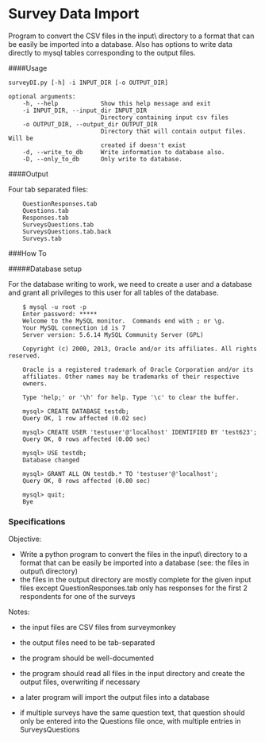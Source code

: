 Survey Data Import
==================

Program to convert the CSV files in the input\ directory to a format that can be easily be imported into a database.
Also has options to write data directly to mysql tables corresponding to the output files.


####Usage

    surveyDI.py [-h] -i INPUT_DIR [-o OUTPUT_DIR]
    
    optional arguments:
        -h, --help            Show this help message and exit
        -i INPUT_DIR, --input_dir INPUT_DIR
                              Directory containing input csv files
        -o OUTPUT_DIR, --output_dir OUTPUT_DIR
                              Directory that will contain output files. Will be
                              created if doesn't exist
        -d, --write_to_db     Write information to database also.
        -D, --only_to_db      Only write to database.


####Output

Four tab separated files:

```
    QuestionResponses.tab
    Questions.tab
    Responses.tab
    SurveysQuestions.tab
    SurveysQuestions.tab.back
    Surveys.tab
```



###How To

#####Database setup

   For the database writing to work, we need to create a user and a database and grant all privileges to this user 
   for all tables of the database. 

```mysql
    $ mysql -u root -p
    Enter password: *****
    Welcome to the MySQL monitor.  Commands end with ; or \g.
    Your MySQL connection id is 7
    Server version: 5.6.14 MySQL Community Server (GPL)

    Copyright (c) 2000, 2013, Oracle and/or its affiliates. All rights reserved.

    Oracle is a registered trademark of Oracle Corporation and/or its
    affiliates. Other names may be trademarks of their respective
    owners.

    Type 'help;' or '\h' for help. Type '\c' to clear the buffer.

    mysql> CREATE DATABASE testdb;
    Query OK, 1 row affected (0.02 sec)

    mysql> CREATE USER 'testuser'@'localhost' IDENTIFIED BY 'test623';
    Query OK, 0 rows affected (0.00 sec)

    mysql> USE testdb;
    Database changed

    mysql> GRANT ALL ON testdb.* TO 'testuser'@'localhost';
    Query OK, 0 rows affected (0.00 sec)

    mysql> quit;
    Bye
```


### Specifications

Objective:
- Write a python program to convert the files in the input\ directory to a format that can be easily be imported into a database  (see: the files in output\ directory)
- the files in the output directory are mostly complete for the given input files except QuestionResponses.tab only has responses for the first 2 respondents for one of the surveys

Notes:
- the input files are CSV files from surveymonkey
- the output files need to be tab-separated
- the program should be well-documented
- the program should read all files in the input directory and create the output files, overwriting if necessary
- a later program will import the output files into a database

- if multiple surveys have the same question text, that question should only be entered into the Questions file once, with multiple entries in SurveysQuestions

